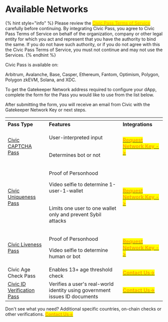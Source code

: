 # Available Networks

{% hint style="info" %}
Please review the [<mark style="color:orange;">Civic Pass Terms of Service</mark>](https://www.civic.com/legal/terms-of-service-civic-pass-v1/) carefully before continuing. By integrating Civic Pass, you agree to Civic Pass Terms of Service on behalf of the organization, company or other legal entity for which you act and represent that you have the authority to bind the same. If you do not have such authority, or if you do not agree with this the Civic Pass Terms of Service, you must not continue and may not use the Services.
{% endhint %}



Civic Pass is available on:

Arbitrum, Avalanche, Base, Casper, Ethereum, Fantom, Optimism, Polygon, Polygon zkEVM, Solana, and XDC.

To get the Gatekeeper Network address required to configure your dApp, complete the form for the Pass you would like to use from the list below.

After submitting the form, you will receive an email from Civic with the Gatekeeper Network Key or next steps.



<table data-header-hidden data-full-width="true"><thead><tr><th></th><th></th><th></th></tr></thead><tbody><tr><td><strong>Pass Type</strong></td><td><strong>Features</strong></td><td><strong>Integrations</strong></td></tr><tr><td><a href="https://getpass.civic.com/?scope=captcha,uniqueness,liveness">Civic CAPTCHA Pass </a></td><td><p>User-interpreted input</p><p><br>Determines bot or not</p></td><td><a href="https://share.hsforms.com/1OElIx6SpTjChCq9EZa4-Fwbzn0a"><mark style="color:orange;"><strong>Request Network Key -></strong></mark></a></td></tr><tr><td><a href="https://getpass.civic.com/?scope=uniqueness,liveness,captcha">Civic Uniqueness Pass</a></td><td><p>Proof of Personhood</p><p></p><p>Video selfie to determine 1-user-1-wallet</p><p><br>Limits one user to one wallet only and prevent Sybil attacks</p></td><td><a href="https://share.hsforms.com/1NhExhEX0Sf6NLptdGi4cAwbzn0a"><mark style="color:orange;"><strong>Request Network Key -></strong></mark></a></td></tr><tr><td><a href="https://getpass.civic.com/?scope=liveness,uniqueness,captcha">Civic Liveness Pass</a></td><td><p>Proof of Personhood</p><p></p><p>Video selfie to determine human or bot</p></td><td><a href="https://share.hsforms.com/1pkdva9v2Q_yAKALLIrPAVwbzn0a"><mark style="color:orange;"><strong>Request Network Key -></strong></mark></a></td></tr><tr><td>Civic Age Check Pass</td><td>Enables 13+ age threshold check​</td><td><a href="https://share.hsforms.com/1kZnRNCKnR3OwO3occk7EXQbzn0a"><mark style="color:orange;"><strong>Contact Us-></strong></mark></a></td></tr><tr><td><a href="https://getpass.civic.com/?pass=identity">Civic ID Verification Pass</a></td><td>Verifies a user's real-world identity using government issues ID documents</td><td><a href="https://share.hsforms.com/1Z4QgWNh0RN2-81jJDcrN2Qbzn0a"><mark style="color:orange;"><strong>Contact Us-></strong></mark></a></td></tr></tbody></table>

Don't see what you need? Additional specific countries, on-chain checks or other verifications. [<mark style="color:orange;">**Contact Us->**</mark>](https://share.hsforms.com/1NvBk0zfyR3aWcMosBxJETQbzn0a)
